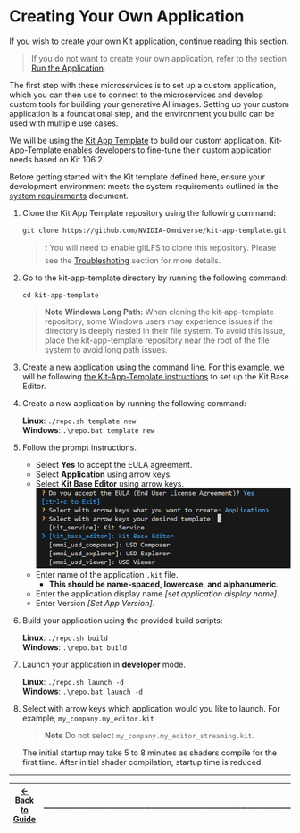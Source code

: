 # Creating Your Own Application

If you wish to create your own Kit application, continue reading this section.

>If you do not want to create your own application, refer to the section [Run the Application](./customize_app.md).

The first step with these microservices is to set up a custom application, which you can then use to connect to the microservices and develop custom tools for building your generative AI images. Setting up your custom application is a foundational step, and the environment you build can be used with multiple use cases. 

We will be using the [Kit App Template](https://github.com/NVIDIA-Omniverse/kit-app-template/) to build our custom application. Kit-App-Template enables developers to fine-tune their custom application needs based on Kit 106.2.

Before getting started with the Kit template defined here, ensure your development environment meets the system requirements outlined in the [system requirements](../blueprint_guide/get_started.md/#system-requirements) document.

1. Clone the Kit App Template repository using the following command:  
   ```
   git clone https://github.com/NVIDIA-Omniverse/kit-app-template.git  
   ```

   >:exclamation: You will need to enable gitLFS to clone this repository. Please see the [Troubleshoting](./troubleshooting.md) section for more details.

2. Go to the kit-app-template directory by running the following command:  
   ```
   cd kit-app-template
   ```

   > **Note Windows Long Path:** When cloning the kit-app-template repository, some Windows users may experience issues if the directory is deeply nested in their file system. To avoid this issue, place the kit-app-template repository near the root of the file system to avoid long path issues.

     
3. Create a new application using the command line. For this example, we will be following [the Kit-App-Template instructions](https://github.com/NVIDIA-Omniverse/kit-app-template/tree/main/templates/apps/kit_base_editor) to set up the Kit Base Editor.  
4. Create a new application by running the following command:

    **Linux**: `./repo.sh template new` </br>
    **Windows**: `.\repo.bat template new`

5. Follow the prompt instructions.  
   * Select **Yes** to accept the EULA agreement.  
   * Select **Application** using arrow keys.  
   * Select **Kit Base Editor** using arrow keys.
     <img src="../images/kat_1.png">
   * Enter name of the application `.kit` file.  
     * **This should be name-spaced, lowercase, and alphanumeric**.  
   * Enter the application display name *\[set application display name\]*.  
   * Enter Version *\[Set App Version\]*.  
6. Build your application using the provided build scripts:

    **Linux**: `./repo.sh build` </br>
    **Windows**: `.\repo.bat build`

7. Launch your application in **developer** mode.  

    **Linux**: `./repo.sh launch -d` </br>
    **Windows**: `.\repo.bat launch -d`

8. Select with arrow keys which application would you like to launch. For example, `my_company.my_editor.kit`


   > **Note** Do not select `my_company.my_editor_streaming.kit`.

   The initial startup may take 5 to 8 minutes as shaders compile for the first time. After initial shader compilation, startup time is  reduced.


----
| [&larr; Back to Guide](../README.md) |___________________________________________________________________________  | [Next (Add Extensions) &rarr;](./add_ext.md)|
|-------------------------------|--|---------------------------------------------|